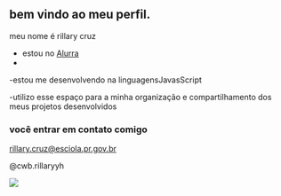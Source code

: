 ## bem vindo ao meu perfil.

meu nome é rillary cruz

- estou no [Alurra](https//www.com.br)
- 
-estou me desenvolvendo na linguagensJavasScript

-utilizo esse espaço para a minha organização e compartilhamento dos meus projetos desenvolvidos

### você entrar em contato comigo

rillary.cruz@esciola.pr.gov.br

@cwb.rillaryyh

![](https://media1.tenor.com/m/TM0wRVBJ3tkAAAAC/powerpuff-powerpuff-girls.gif)
